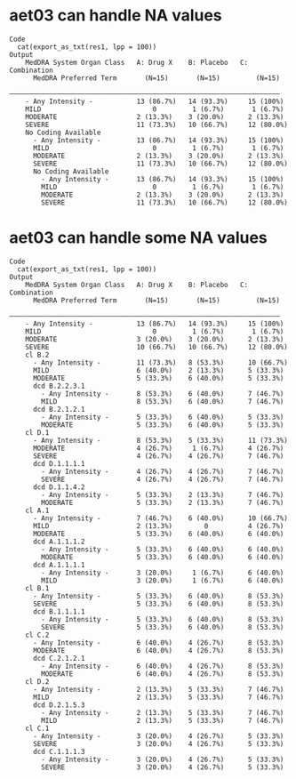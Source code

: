 # aet03 can handle NA values

    Code
      cat(export_as_txt(res1, lpp = 100))
    Output
        MedDRA System Organ Class   A: Drug X    B: Placebo   C: Combination
          MedDRA Preferred Term       (N=15)       (N=15)         (N=15)    
        ————————————————————————————————————————————————————————————————————
        - Any Intensity -           13 (86.7%)   14 (93.3%)     15 (100%)   
        MILD                            0         1 (6.7%)       1 (6.7%)   
        MODERATE                    2 (13.3%)    3 (20.0%)      2 (13.3%)   
        SEVERE                      11 (73.3%)   10 (66.7%)     12 (80.0%)  
        No Coding Available                                                 
          - Any Intensity -         13 (86.7%)   14 (93.3%)     15 (100%)   
          MILD                          0         1 (6.7%)       1 (6.7%)   
          MODERATE                  2 (13.3%)    3 (20.0%)      2 (13.3%)   
          SEVERE                    11 (73.3%)   10 (66.7%)     12 (80.0%)  
          No Coding Available                                               
            - Any Intensity -       13 (86.7%)   14 (93.3%)     15 (100%)   
            MILD                        0         1 (6.7%)       1 (6.7%)   
            MODERATE                2 (13.3%)    3 (20.0%)      2 (13.3%)   
            SEVERE                  11 (73.3%)   10 (66.7%)     12 (80.0%)  

# aet03 can handle some NA values

    Code
      cat(export_as_txt(res1, lpp = 100))
    Output
        MedDRA System Organ Class   A: Drug X    B: Placebo   C: Combination
          MedDRA Preferred Term       (N=15)       (N=15)         (N=15)    
        ————————————————————————————————————————————————————————————————————
        - Any Intensity -           13 (86.7%)   14 (93.3%)     15 (100%)   
        MILD                            0         1 (6.7%)       1 (6.7%)   
        MODERATE                    3 (20.0%)    3 (20.0%)      2 (13.3%)   
        SEVERE                      10 (66.7%)   10 (66.7%)     12 (80.0%)  
        cl B.2                                                              
          - Any Intensity -         11 (73.3%)   8 (53.3%)      10 (66.7%)  
          MILD                      6 (40.0%)    2 (13.3%)      5 (33.3%)   
          MODERATE                  5 (33.3%)    6 (40.0%)      5 (33.3%)   
          dcd B.2.2.3.1                                                     
            - Any Intensity -       8 (53.3%)    6 (40.0%)      7 (46.7%)   
            MILD                    8 (53.3%)    6 (40.0%)      7 (46.7%)   
          dcd B.2.1.2.1                                                     
            - Any Intensity -       5 (33.3%)    6 (40.0%)      5 (33.3%)   
            MODERATE                5 (33.3%)    6 (40.0%)      5 (33.3%)   
        cl D.1                                                              
          - Any Intensity -         8 (53.3%)    5 (33.3%)      11 (73.3%)  
          MODERATE                  4 (26.7%)     1 (6.7%)      4 (26.7%)   
          SEVERE                    4 (26.7%)    4 (26.7%)      7 (46.7%)   
          dcd D.1.1.1.1                                                     
            - Any Intensity -       4 (26.7%)    4 (26.7%)      7 (46.7%)   
            SEVERE                  4 (26.7%)    4 (26.7%)      7 (46.7%)   
          dcd D.1.1.4.2                                                     
            - Any Intensity -       5 (33.3%)    2 (13.3%)      7 (46.7%)   
            MODERATE                5 (33.3%)    2 (13.3%)      7 (46.7%)   
        cl A.1                                                              
          - Any Intensity -         7 (46.7%)    6 (40.0%)      10 (66.7%)  
          MILD                      2 (13.3%)        0          4 (26.7%)   
          MODERATE                  5 (33.3%)    6 (40.0%)      6 (40.0%)   
          dcd A.1.1.1.2                                                     
            - Any Intensity -       5 (33.3%)    6 (40.0%)      6 (40.0%)   
            MODERATE                5 (33.3%)    6 (40.0%)      6 (40.0%)   
          dcd A.1.1.1.1                                                     
            - Any Intensity -       3 (20.0%)     1 (6.7%)      6 (40.0%)   
            MILD                    3 (20.0%)     1 (6.7%)      6 (40.0%)   
        cl B.1                                                              
          - Any Intensity -         5 (33.3%)    6 (40.0%)      8 (53.3%)   
          SEVERE                    5 (33.3%)    6 (40.0%)      8 (53.3%)   
          dcd B.1.1.1.1                                                     
            - Any Intensity -       5 (33.3%)    6 (40.0%)      8 (53.3%)   
            SEVERE                  5 (33.3%)    6 (40.0%)      8 (53.3%)   
        cl C.2                                                              
          - Any Intensity -         6 (40.0%)    4 (26.7%)      8 (53.3%)   
          MODERATE                  6 (40.0%)    4 (26.7%)      8 (53.3%)   
          dcd C.2.1.2.1                                                     
            - Any Intensity -       6 (40.0%)    4 (26.7%)      8 (53.3%)   
            MODERATE                6 (40.0%)    4 (26.7%)      8 (53.3%)   
        cl D.2                                                              
          - Any Intensity -         2 (13.3%)    5 (33.3%)      7 (46.7%)   
          MILD                      2 (13.3%)    5 (33.3%)      7 (46.7%)   
          dcd D.2.1.5.3                                                     
            - Any Intensity -       2 (13.3%)    5 (33.3%)      7 (46.7%)   
            MILD                    2 (13.3%)    5 (33.3%)      7 (46.7%)   
        cl C.1                                                              
          - Any Intensity -         3 (20.0%)    4 (26.7%)      5 (33.3%)   
          SEVERE                    3 (20.0%)    4 (26.7%)      5 (33.3%)   
          dcd C.1.1.1.3                                                     
            - Any Intensity -       3 (20.0%)    4 (26.7%)      5 (33.3%)   
            SEVERE                  3 (20.0%)    4 (26.7%)      5 (33.3%)   

